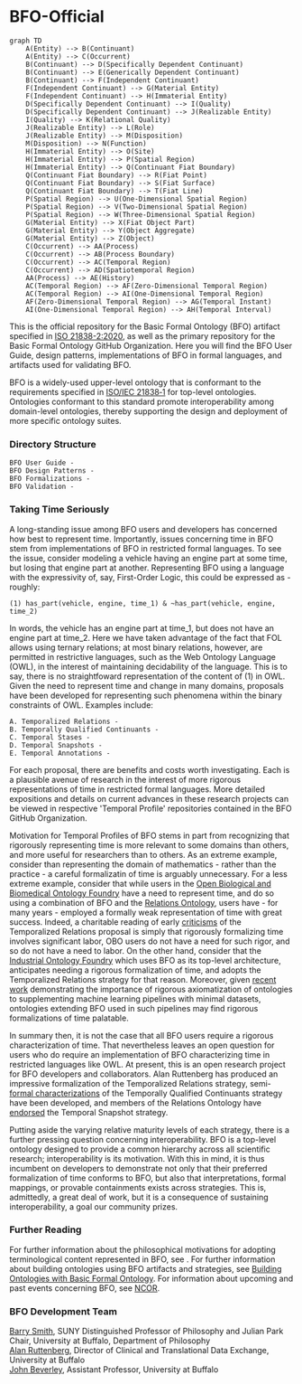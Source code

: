 # BFO-Official

```mermaid
graph TD
    A(Entity) --> B(Continuant)
    A(Entity) --> C(Occurrent)
    B(Continuant) --> D(Specifically Dependent Continuant)
    B(Continuant) --> E(Generically Dependent Continuant)
    B(Continuant) --> F(Independent Continuant)
    F(Independent Continuant) --> G(Material Entity)
    F(Independent Continuant) --> H(Immaterial Entity)
    D(Specifically Dependent Continuant) --> I(Quality)
    D(Specifically Dependent Continuant) --> J(Realizable Entity)
    I(Quality) --> K(Relational Quality)
    J(Realizable Entity) --> L(Role)
    J(Realizable Entity) --> M(Disposition)
    M(Disposition) --> N(Function)
    H(Immaterial Entity) --> O(Site)
    H(Immaterial Entity) --> P(Spatial Region)
    H(Immaterial Entity) --> Q(Continuant Fiat Boundary)
    Q(Continuant Fiat Boundary) --> R(Fiat Point)
    Q(Continuant Fiat Boundary) --> S(Fiat Surface)
    Q(Continuant Fiat Boundary) --> T(Fiat Line)
    P(Spatial Region) --> U(One-Dimensional Spatial Region)
    P(Spatial Region) --> V(Two-Dimensional Spatial Region)
    P(Spatial Region) --> W(Three-Dimensional Spatial Region)
    G(Material Entity) --> X(Fiat Object Part)
    G(Material Entity) --> Y(Object Aggregate)
    G(Material Entity) --> Z(Object)
    C(Occurrent) --> AA(Process)
    C(Occurrent) --> AB(Process Boundary)
    C(Occurrent) --> AC(Temporal Region)
    C(Occurrent) --> AD(Spatiotemporal Region)
    AA(Process) --> AE(History)
    AC(Temporal Region) --> AF(Zero-Dimensional Temporal Region)
    AC(Temporal Region) --> AI(One-Dimensional Temporal Region)
    AF(Zero-Dimensional Temporal Region) --> AG(Temporal Instant)
    AI(One-Dimensional Temporal Region) --> AH(Temporal Interval)
   ```

This is the official repository for the Basic Formal Ontology (BFO) artifact specified in [ISO 21838-2:2020](https://www.iso.org/standard/74572.html), as well as the primary repository for the Basic Formal Ontology GitHub Organization. Here you will find the BFO User Guide, design patterns, implementations of BFO in formal languages, and artifacts used for validating BFO. 

BFO is a widely-used upper-level ontology that is conformant to the requirements specified in [ISO/IEC 21838‑1](https://www.iso.org/standard/71954.html) for top-level ontologies. Ontologies conformant to this standard promote interoperability among domain-level ontologies, thereby supporting the design and deployment of more specific ontology suites. 

### Directory Structure

    BFO User Guide - 
    BFO Design Patterns - 
    BFO Formalizations - 
    BFO Validation - 

### Taking Time Seriously
A long-standing issue among BFO users and developers has concerned how best to represent time. Importantly, issues concerning time in BFO stem from implementations of BFO in restricted formal languages. To see the issue, consider modeling a vehicle having an engine part at some time, but losing that engine part at another. 
Representing BFO using a language with the expressivity of, say, First-Order Logic, this could be expressed as - roughly:

    (1) has_part(vehicle, engine, time_1) & ~has_part(vehicle, engine, time_2)

In words, the vehicle has an engine part at time_1, but does not have an engine part at time_2. Here we have taken advantage of the fact that FOL allows using ternary relations; at most binary relations, however, are permitted in restrictive languages, such as the Web Ontology Language (OWL), in the interest of maintaining decidability of the language. This is to say, there is no straightfoward representation of the content of (1) in OWL. Given the need to represent time and change in many domains, proposals have been developed for representing such phenomena within the binary constraints of OWL. Examples include: 

    A. Temporalized Relations - 
    B. Temporally Qualified Continuants - 
    C. Temporal Stases - 
    D. Temporal Snapshots - 
    E. Temporal Annotations - 

For each proposal, there are benefits and costs worth investigating. Each is a plausible avenue of research in the interest of more rigorous representations of time in restricted formal languages. More detailed expositions and details on current advances in these research projects can be viewed in respective 'Temporal Profile' repositories contained in the BFO GitHub Organization. 

Motivation for Temporal Profiles of BFO stems in part from recognizing that rigorously representing time is more relevant to some domains than others, and more useful for researchers than to others. As an extreme example, consider than representing the domain of mathematics - rather than the practice - a careful formalizatin of time is arguably unnecessary. For a less extreme example, consider that while users in the [Open Biological and Biomedical Ontology Foundry](https://obofoundry.org/) have a need to represent time, and do so using a combination of BFO and the [Relations Ontology](https://obofoundry.org/ontology/ro.html), users have - for many years - employed a formally weak representation of time with great success. Indeed, a charitable reading of early [criticisms](https://github.com/cmungall/trel-crit/raw/master/trc.pdf) of the Temporalized Relations proposal is simply that rigorously formalizing time involves significant labor, OBO users do not have a need for such rigor, and so do not have a need to labor. On the other hand, consider that the [Industrial Ontology Foundry](https://www.industrialontologies.org/) which uses BFO as its top-level architecture, anticipates needing a rigorous formalization of time, and adopts the Temporalized Relations strategy for that reason. Moreover, given [recent work](https://pubmed.ncbi.nlm.nih.gov/36534832/) demonstrating the importance of rigorous axiomatization of ontologies to supplementing machine learning pipelines with minimal datasets, ontologies extending BFO used in such pipelines may find rigorous formalizations of time palatable. 

In summary then, it is not the case that all BFO users require a rigorous characterization of time. That nevertheless leaves an open question for users who do require an implementation of BFO characterizing time in restricted languages like OWL. At present, this is an open research project for BFO developers and collaborators. Alan Ruttenberg has produced an impressive formalization of the Temporalized Relations strategy, semi-[formal characterizations](https://jansenludger.github.io/home/Texte/TQC%20Freiburg8%20Proceedings.pdf) of the Temporally Qualified Continuants strategy have been developed, and members of the Relations Ontology have [endorsed](https://oborel.github.io/obo-relations/temporal-semantics/) the Temporal Snapshot strategy. 

Putting aside the varying relative maturity levels of each strategy, there is a further pressing question concerning interoperability. BFO is a top-level ontology designed to provide a common hierarchy across all scientific research; interoperability is its motivation. With this in mind, it is thus incumbent on developers to demonstrate not only that their preferred formalization of time conforms to BFO, but also that interpretations, formal mappings, or provable containments exists across strategies. This is, admittedly, a great deal of work, but it is a consequence of sustaining interoperability, a goal our community prizes. 


### Further Reading
For further information about the philosophical motivations for adopting terminological content represented in BFO, see [](). 
For further information about building ontologies using BFO artifacts and strategies, see [Building Ontologies with Basic Formal Ontology](https://mitpress.mit.edu/9780262527811/building-ontologies-with-basic-formal-ontology/). 
For information about upcoming and past events concerning BFO, see [NCOR](https://ncorwiki.buffalo.edu/index.php/Main_Page). 

### BFO Development Team
[Barry Smith](https://www.buffalo.edu/cas/philosophy/faculty/faculty_directory/smith-b.html), SUNY Distinguished Professor of Philosophy and Julian Park Chair, University at Buffalo, Department of Philosophy\
[Alan Ruttenberg](https://dental.buffalo.edu/faculty/home.html?ubit=alanrutt), Director of Clinical and Translational Data Exchange, University at Buffalo\
[John Beverley](https://www.buffalo.edu/cas/philosophy/faculty/faculty_directory/john-beverley.html), Assistant Professor, University at Buffalo
